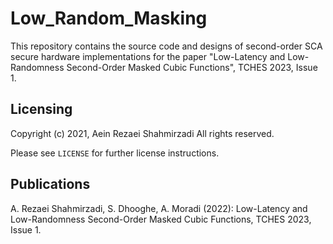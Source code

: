 # Low_Random_Masking

This repository contains the source code and designs of second-order SCA secure hardware implementations
for the paper "Low-Latency and Low-Randomness Second-Order Masked Cubic Functions", TCHES 2023, Issue 1.

## Licensing
Copyright (c) 2021, Aein Rezaei Shahmirzadi
All rights reserved.

Please see `LICENSE` for further license instructions.

## Publications
A. Rezaei Shahmirzadi, S. Dhooghe, A. Moradi (2022): Low-Latency and Low-Randomness Second-Order Masked Cubic Functions, TCHES 2023, Issue 1.
